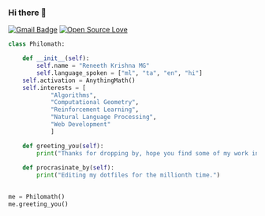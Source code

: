 ### Hi there 👋

[![Gmail Badge](https://img.shields.io/badge/-mail@me-c14438?style=flat-square&logo=Gmail&logoColor=white&link=mailto:bs17b025@smail.iitm.ac.in.com)](mailto:reneeth@minsky.in)
[![Open Source Love](https://badges.frapsoft.com/os/v1/open-source.svg?v=102)](https://github.com/ellerbrock/open-source-badge/)

```python
class Philomath:

    def __init__(self):
        self.name = "Reneeth Krishna MG"
        self.language_spoken = ["ml", "ta", "en", "hi"]
	self.activation = AnythingMath()
	self.interests = [
			"Algorithms",
			"Computational Geometry",
			"Reinforcement Learning",
			"Natural Language Processing",
			"Web Development"
			]

    def greeting_you(self):
        print("Thanks for dropping by, hope you find some of my work interesting.")
	
    def procrasinate_by(self):
    	print("Editing my dotfiles for the millionth time.")
	

me = Philomath()
me.greeting_you()
```




















<!--
**qberg/qberg** is a ✨ _special_ ✨ repository because its `README.md` (this file) appears on your GitHub profile.

Here are some ideas to get you started:

- 🔭 I’m currently working on ...
- 🌱 I’m currently learning ...
- 👯 I’m looking to collaborate on ...
- 🤔 I’m looking for help with ...
- 💬 Ask me about ...
- 📫 How to reach me: ...
- 😄 Pronouns: ...
- ⚡ Fun fact: ...
-->
